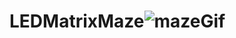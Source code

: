 # LEDMatrixMaze![mazeGif](https://user-images.githubusercontent.com/72180759/147896225-11b4ede5-070d-4800-aeb1-e9c1df2df1c1.gif)
